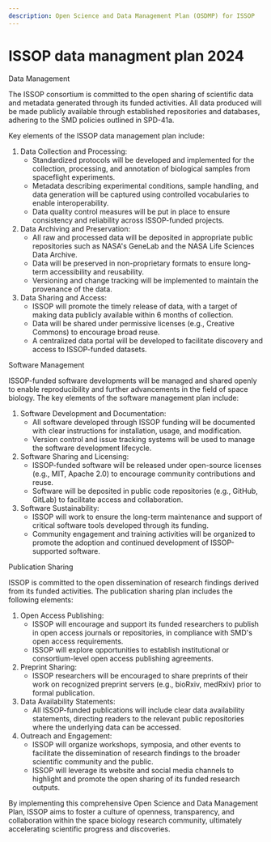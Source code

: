```yaml
---
description: Open Science and Data Management Plan (OSDMP) for ISSOP
---
```


# ISSOP data managment plan 2024

Data Management

The ISSOP consortium is committed to the open sharing of scientific data and metadata generated through its funded activities. All data produced will be made publicly available through established repositories and databases, adhering to the SMD policies outlined in SPD-41a.

Key elements of the ISSOP data management plan include:

1. Data Collection and Processing:
   * Standardized protocols will be developed and implemented for the collection, processing, and annotation of biological samples from spaceflight experiments.
   * Metadata describing experimental conditions, sample handling, and data generation will be captured using controlled vocabularies to enable interoperability.
   * Data quality control measures will be put in place to ensure consistency and reliability across ISSOP-funded projects.
2. Data Archiving and Preservation:
   * All raw and processed data will be deposited in appropriate public repositories such as NASA's GeneLab and the NASA Life Sciences Data Archive.
   * Data will be preserved in non-proprietary formats to ensure long-term accessibility and reusability.
   * Versioning and change tracking will be implemented to maintain the provenance of the data.
3. Data Sharing and Access:
   * ISSOP will promote the timely release of data, with a target of making data publicly available within 6 months of collection.
   * Data will be shared under permissive licenses (e.g., Creative Commons) to encourage broad reuse.
   * A centralized data portal will be developed to facilitate discovery and access to ISSOP-funded datasets.

Software Management

ISSOP-funded software developments will be managed and shared openly to enable reproducibility and further advancements in the field of space biology. The key elements of the software management plan include:

1. Software Development and Documentation:
   * All software developed through ISSOP funding will be documented with clear instructions for installation, usage, and modification.
   * Version control and issue tracking systems will be used to manage the software development lifecycle.
2. Software Sharing and Licensing:
   * ISSOP-funded software will be released under open-source licenses (e.g., MIT, Apache 2.0) to encourage community contributions and reuse.
   * Software will be deposited in public code repositories (e.g., GitHub, GitLab) to facilitate access and collaboration.
3. Software Sustainability:
   * ISSOP will work to ensure the long-term maintenance and support of critical software tools developed through its funding.
   * Community engagement and training activities will be organized to promote the adoption and continued development of ISSOP-supported software.

Publication Sharing

ISSOP is committed to the open dissemination of research findings derived from its funded activities. The publication sharing plan includes the following elements:

1. Open Access Publishing:
   * ISSOP will encourage and support its funded researchers to publish in open access journals or repositories, in compliance with SMD's open access requirements.
   * ISSOP will explore opportunities to establish institutional or consortium-level open access publishing agreements.
2. Preprint Sharing:
   * ISSOP researchers will be encouraged to share preprints of their work on recognized preprint servers (e.g., bioRxiv, medRxiv) prior to formal publication.
3. Data Availability Statements:
   * All ISSOP-funded publications will include clear data availability statements, directing readers to the relevant public repositories where the underlying data can be accessed.
4. Outreach and Engagement:
   * ISSOP will organize workshops, symposia, and other events to facilitate the dissemination of research findings to the broader scientific community and the public.
   * ISSOP will leverage its website and social media channels to highlight and promote the open sharing of its funded research outputs.

By implementing this comprehensive Open Science and Data Management Plan, ISSOP aims to foster a culture of openness, transparency, and collaboration within the space biology research community, ultimately accelerating scientific progress and discoveries.


